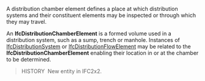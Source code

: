 ﻿A distribution chamber element defines a place at which distribution systems and their constituent elements may be inspected or through which they may travel.

An **IfcDistributionChamberElement** is a formed volume used in a distribution system, such as a sump, trench or manhole. Instances of [IfcDistributionSystem](../../ifcsharedbldgserviceelements/lexical/ifcdistributionsystem.htm) or [IfcDistributionFlowElement](../../ifcsharedbldgserviceelements/lexical/ifcdistributionflowelement.htm) may be related to the **IfcDistributionChamberElement** enabling their location in or at the chamber to be determined.

> HISTORY&nbsp; New entity in IFC2x2.